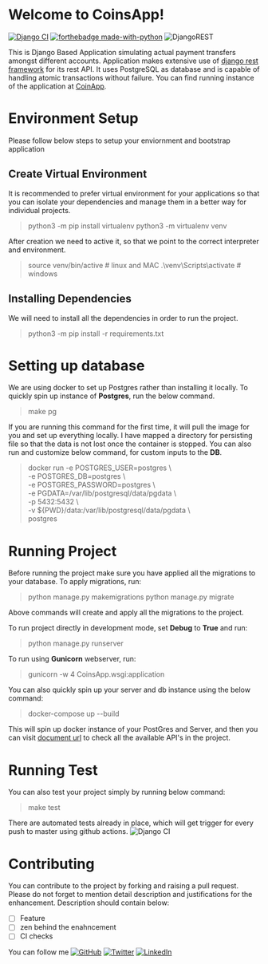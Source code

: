 # Welcome to CoinsApp!

[![Django CI](https://github.com/satyamsoni2211/CoinsApp/actions/workflows/django.yml/badge.svg)](https://github.com/satyamsoni2211/CoinsApp/actions/workflows/django.yml) [![forthebadge made-with-python](http://ForTheBadge.com/images/badges/made-with-python.svg)](https://www.python.org/) ![DjangoREST](https://img.shields.io/badge/DJANGO-REST-ff1709?style=for-the-badge&logo=django&logoColor=white&color=ff1709&labelColor=gray)

This is Django Based Application simulating actual payment transfers amongst different accounts. Application makes
extensive use of [django rest framework](https://www.django-rest-framework.org/) for its rest API. It uses PostgreSQL as
database and is capable of handling atomic transactions without failure. You can find running instance of the
application at [CoinApp](https://coins-app-demo.herokuapp.com/).

# Environment Setup

Please follow below steps to setup your enviornment and bootstrap application

## Create Virtual Environment

It is recommended to prefer virtual environment for your applications so that you can isolate your dependencies and
manage them in a better way for individual projects.

> python3 -m pip install virtualenv
> python3 -m virtualenv venv

After creation we need to active it, so that we point to the correct interpreter and environment.

> source venv/bin/active # linux and MAC
> .\venv\Scripts\activate # windows

## Installing Dependencies

We will need to install all the dependencies in order to run the project.

> python3 -m pip install -r requirements.txt

# Setting up database

We are using docker to set up Postgres rather than installing it locally. To quickly spin up instance of **Postgres**,
run the below command.

> make pg

If you are running this command for the first time, it will pull the image for you and set up everything locally. I have
mapped a directory for persisting file so that the data is not lost once the container is stopped. You can also run and
customize below command, for custom inputs to the **DB**.

> docker run -e POSTGRES_USER=postgres \  
-e POSTGRES_DB=postgres \  
-e POSTGRES_PASSWORD=postgres \  
-e PGDATA=/var/lib/postgresql/data/pgdata \  
-p 5432:5432 \  
-v ${PWD}/data:/var/lib/postgresql/data/pgdata \  
postgres

# Running Project

Before running the project make sure you have applied all the migrations to your database. To apply migrations, run:

> python manage.py makemigrations
> python manage.py migrate

Above commands will create and apply all the migrations to the project.

To run project directly in development mode, set **Debug** to **True** and run:

> python manage.py runserver

To run using **Gunicorn** webserver, run:

> gunicorn -w 4 CoinsApp.wsgi:application

You can also quickly spin up your server and db instance using the below command:

> docker-compose up --build

This will spin up docker instance of your PostGres and Server, and then you can
visit [document url](localhost:8000/swagger/) to check all the available API's in the project.

# Running Test

You can also test your project simply by running below command:

> make test

There are automated tests already in place, which will get trigger for every push to master using github
actions. ![Django CI](https://github.com/satyamsoni2211/CoinsApp/actions/workflows/django.yml/badge.svg)

# Contributing

You can contribute to the project by forking and raising a pull request. Please do not forget to mention detail
description and justifications for the enhancement. Description should contain below:

- [ ] Feature
- [ ] zen behind the enahncement
- [ ] CI checks

You can follow
me [![GitHub](https://img.shields.io/badge/github-%23121011.svg?style=for-the-badge&logo=github&logoColor=white)](https://github.com/satyamsoni2211/) [![Twitter](https://img.shields.io/twitter/url/https/twitter.com/cloudposse.svg?style=social&label=Follow%20%40satyam_soni1306)](https://twitter.com/satyam_soni1306) [![LinkedIn](https://img.shields.io/badge/linkedin-%230077B5.svg?style=for-the-badge&logo=linkedin&logoColor=white)](https://www.linkedin.com/in/satyam-soni-ba648192/)

 

